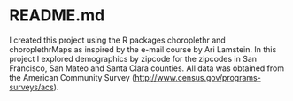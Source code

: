 # README.md

I created this project using the R packages choroplethr and choroplethrMaps as inspired by the e-mail course by Ari Lamstein. In this project I explored demographics by zipcode for the zipcodes in San Francisco, San Mateo and Santa Clara counties. All data was obtained from the American Community Survey (http://www.census.gov/programs-surveys/acs).
